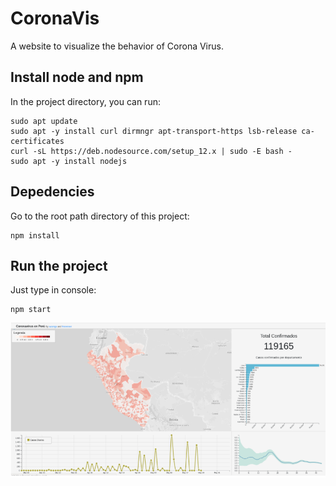 # CoronaVis

A website to visualize the behavior of Corona Virus.

## Install node and npm

In the project directory, you can run:

    sudo apt update
    sudo apt -y install curl dirmngr apt-transport-https lsb-release ca-certificates
    curl -sL https://deb.nodesource.com/setup_12.x | sudo -E bash -
    sudo apt -y install nodejs

## Depedencies

Go to the root path directory of this project:

    npm install

## Run the project

Just type in console:

    npm start


![](files/Corona-Vis.png)
